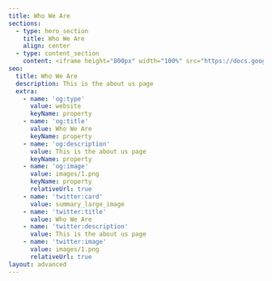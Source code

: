 ```yaml
---
title: Who We Are
sections:
  - type: hero_section
    title: Who We Are
    align: center
  - type: content_section
    content: <iframe height="800px" width="100%" src="https://docs.google.com/forms/d/e/1FAIpQLScSmgZr3x7PppRMv0ZJuTPAzdCB31K4mdAUfibLXcrwf6dABw/viewform" />
seo:
  title: Who We Are
  description: This is the about us page
  extra:
    - name: 'og:type'
      value: website
      keyName: property
    - name: 'og:title'
      value: Who We Are
      keyName: property
    - name: 'og:description'
      value: This is the about us page
      keyName: property
    - name: 'og:image'
      value: images/1.png
      keyName: property
      relativeUrl: true
    - name: 'twitter:card'
      value: summary_large_image
    - name: 'twitter:title'
      value: Who We Are
    - name: 'twitter:description'
      value: This is the about us page
    - name: 'twitter:image'
      value: images/1.png
      relativeUrl: true
layout: advanced
---
```


